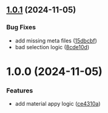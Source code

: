 ## [1.0.1](https://github.com/fhstp/unity-apply-material-all/compare/1.0.0...1.0.1) (2024-11-05)


### Bug Fixes

* add missing meta files ([15dbcbf](https://github.com/fhstp/unity-apply-material-all/commit/15dbcbf06c0979a374ac0d28062ca009258c7251))
* bad selection logic ([8cde10d](https://github.com/fhstp/unity-apply-material-all/commit/8cde10d10a62e20ddfdc65723c941df413a0b081))

# 1.0.0 (2024-11-05)


### Features

* add material appy logic ([ce4310a](https://github.com/fhstp/unity-apply-material-all/commit/ce4310a63f9d528dcd988b7673ab733e179879f0))
